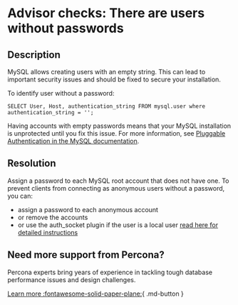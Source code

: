 # Advisor checks: There are users without passwords

## Description

MySQL allows creating users with an empty string. This can lead to important security issues and should be fixed to secure your installation.

To identify user without a password:

`SELECT User, Host, authentication_string FROM mysql.user where authentication_string = '';`

Having accounts with empty passwords means that your MySQL installation is unprotected until you fix this issue.
For more information, see [Pluggable Authentication in the MySQL documentation](https://dev.mysql.com/doc/refman/8.0/en/pluggable-authentication.html).

## Resolution

Assign a password to each MySQL root account that does not have one. 
To prevent clients from connecting as anonymous users without a password, you can:

- assign a password to each anonymous account 
- or remove the accounts
- or use the auth_socket plugin if the user is a local user [read here for detailed instructions](https://dev.mysql.com/doc/mysql-secure-deployment-guide/8.0/en/secure-deployment-configure-authentication.html#:~:text=The%20auth_socket%20plugin%20checks%20whether,authentication_string%20column%20of%20the%20mysql.)

## Need more support from Percona?

Percona experts bring years of experience in tackling tough database performance issues and design challenges.

[Learn more :fontawesome-solid-paper-plane:](https://per.co.na/subscribe){ .md-button }
